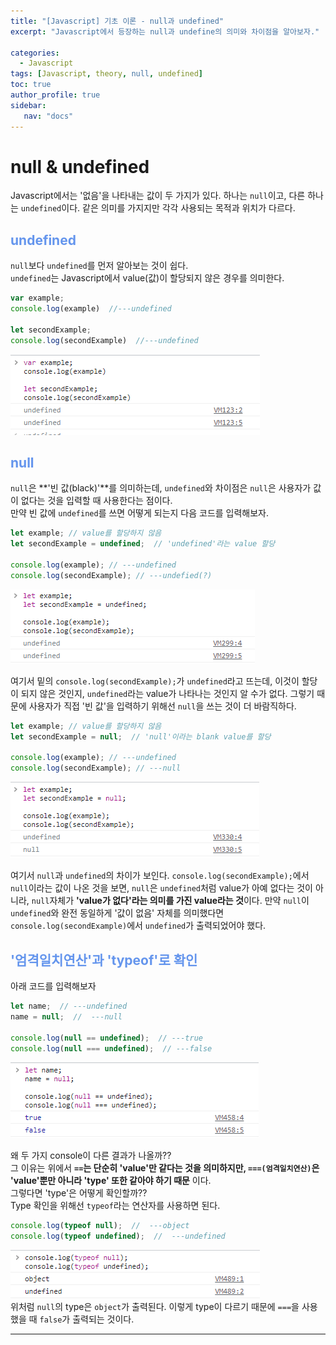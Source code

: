 ```yaml
---
title: "[Javascript] 기초 이론 - null과 undefined"
excerpt: "Javascript에서 등장하는 null과 undefine의 의미와 차이점을 알아보자."

categories: 
  - Javascript
tags: [Javascript, theory, null, undefined]
toc: true
author_profile: true 
sidebar:
   nav: "docs"
---
```


# null & undefined
Javascript에서는 '없음'을 나타내는 값이 두 가지가 있다. 하나는 `null`이고, 다른 하나는 `undefined`이다. 같은 의미를 가지지만 각각 사용되는 목적과 위치가 다르다.

## <span style="color:cornflowerblue">**undefined**</span>
`null`보다 `undefined`를 먼저 알아보는 것이 쉽다. <br> `undefined`는 Javascript에서 value(값)이 할당되지 않은 경우를 의미한다. 
```javascript
var example;
console.log(example)  //---undefined

let secondExample;
console.log(secondExample)  //---undefined
```
<img src="/assets/images/20221018/undefined.png"><br>

## <span style="color:cornflowerblue">**null**</span>
`null`은 **'빈 값(black)'**를 의미하는데, `undefined`와 차이점은 `null`은 사용자가 값이 없다는 것을 입력할 때 사용한다는 점이다.<br>
만약 빈 값에 `undefined`를 쓰면 어떻게 되는지 다음 코드를 입력해보자.
```javascript
let example; // value를 할당하지 않음
let secondExample = undefined;  // 'undefined'라는 value 할당

console.log(example); // ---undefined
console.log(secondExample); // ---undefied(?)
```
<img src="/assets/images/20221018/null1.png"><br>

여기서 밑의 `console.log(secondExample);`가 `undefined`라고 뜨는데, 이것이 할당이 되지 않은 것인지, `undefined`라는 value가 나타나는 것인지 알 수가 없다. 그렇기 때문에 사용자가 직접 '빈 값'을 입력하기 위해선 `null`을 쓰는 것이 더 바람직하다.
```javascript
let example; // value를 할당하지 않음
let secondExample = null;  // 'null'이라는 blank value를 할당

console.log(example); // ---undefined
console.log(secondExample); // ---null
```
<img src="/assets/images/20221018/null2.png"><br>

여기서 `null`과 `undefined`의 차이가 보인다. `console.log(secondExample);`에서 `null`이라는 값이 나온 것을 보면, `null`은 `undefined`처럼 value가 아예 없다는 것이 아니라, `null`자체가 **'value가 없다'라는 의미를 가진 value라는 것**이다. 만약 `null`이 `undefined`와 완전 동일하게 '값이 없음' 자체를 의미했다면 `console.log(secondExample)`에서 `undefined`가 출력되었어야 했다.

## <span style="color:cornflowerblue">**'엄격일치연산'과 'typeof'로 확인**</span>
아래 코드를 입력해보자
```javascript
let name;  // ---undefined
name = null;  //  ---null

console.log(null == undefined);  // ---true
console.log(null === undefined);  // ---false
```
<img src="/assets/images/20221018/truefalse.png"> <br>

왜 두 가지 console이 다른 결과가 나올까??<br> 그 이유는 위에서 **`==`는 단순히 'value'만 같다는 것을 의미하지만, `===(엄격일치연산)`은 'value'뿐만 아니라 'type' 또한 같아야 하기 때문** 이다. <br> 그렇다면 'type'은 어떻게 확인할까?? <br> Type 확인을 위해선 `typeof`라는 연산자를 사용하면 된다.
```javascript
console.log(typeof null);  //  ---object
console.log(typeof undefined);  //  ---undefined
```
<img src="/assets/images/20221018/typeof.png"><br> 
위처럼 `null`의 type은 `object`가 출력된다. 이렇게 type이 다르기 때문에 `===`을 사용했을 때 `false`가 출력되는 것이다.

---


